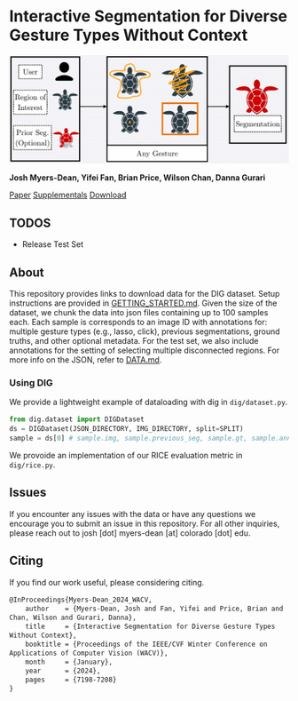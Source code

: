# Interactive Segmentation for Diverse Gesture Types Without Context
![A diagram show our pipeline for gesture-agnostic, context-free interactive segmentation. The left column shows a user, a turtle, and an optional previously colored turtle. The middle column shows 4 turtles with 4 different interactive gestures. The last column shows a colored in turtle.](static/teaser.png)

__Josh Myers-Dean, Yifei Fan, Brian Price, Wilson Chan, Danna Gurari__

[Paper](https://openaccess.thecvf.com/content/WACV2024/papers/Myers-Dean_Interactive_Segmentation_for_Diverse_Gesture_Types_Without_Context_WACV_2024_paper.pdf) [Supplementals](https://openaccess.thecvf.com/content/WACV2024/supplemental/Myers-Dean_Interactive_Segmentation_for_WACV_2024_supplemental.pdf) [Download](https://o365coloradoedu-my.sharepoint.com/:f:/g/personal/jomy5901_colorado_edu/EuRcuFEdTdhFje_uBObq-gYBx8y8xEOqMxi2BmoIRlYqiQ)

## TODOS
- Release Test Set

## About
This repository provides links to download data for the DIG dataset. Setup instructions are provided in [GETTING_STARTED.md](GETTING_STARTED.md). Given the size of the dataset, we chunk the data into json files containing up to 100 samples each. Each sample is corresponds to an image ID with annotations for: multiple gesture types (e.g., lasso, click), previous segmentations, ground truths, and other optional metadata. For the test set, we also include annotations for the setting of selecting multiple disconnected regions. For more info on the JSON, refer to [DATA.md](DATA.md).

### Using DIG
We provide a lightweight example of dataloading with dig in `dig/dataset.py`. 
```python
from dig.dataset import DIGDataset
ds = DIGDataset(JSON_DIRECTORY, IMG_DIRECTORY, split=SPLIT)
sample = ds[0] # sample.img, sample.previous_seg, sample.gt, sample.annotation
```

We provoide an implementation of our RICE evaluation metric in `dig/rice.py`.

## Issues
If you encounter any issues with the data or have any questions we encourage you to submit an issue in this repository. For all other inquiries, please reach out to josh [dot] myers-dean [at] colorado [dot] edu.

## Citing
If you find our work useful, please considering citing.
```
@InProceedings{Myers-Dean_2024_WACV,
    author    = {Myers-Dean, Josh and Fan, Yifei and Price, Brian and Chan, Wilson and Gurari, Danna},
    title     = {Interactive Segmentation for Diverse Gesture Types Without Context},
    booktitle = {Proceedings of the IEEE/CVF Winter Conference on Applications of Computer Vision (WACV)},
    month     = {January},
    year      = {2024},
    pages     = {7198-7208}
}
```
